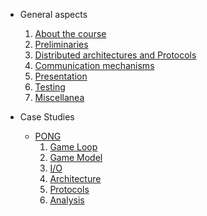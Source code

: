 * General aspects
    1. [About the course](./home/)
    1. [Preliminaries](./preliminaries/)
    1. [Distributed architectures and Protocols](./architectures&protocols/)
    1. [Communication mechanisms](./communication/)
    1. [Presentation](./presentation/)
    1. [Testing](./testing/)
    1. [Miscellanea](./misc/)

* Case Studies
    - [PONG](https://en.wikipedia.org/wiki/Pong)
        1. [Game Loop](./pong/loop/)
        1. [Game Model](./pong/model/)
        1. [I/O](./pong/io/)
        1. [Architecture](./pong/architecture/)
        1. [Protocols](./pong/protocols/)
        1. [Analysis](./pong/analysis/)
